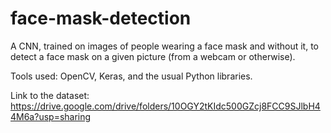 # face-mask-detection
A CNN, trained on images of people wearing a face mask and without it, to detect a face mask on a given picture (from a webcam or otherwise).

Tools used: OpenCV, Keras, and the usual Python libraries. 

Link to the dataset: https://drive.google.com/drive/folders/10OGY2tKIdc500GZcj8FCC9SJlbH44M6a?usp=sharing
